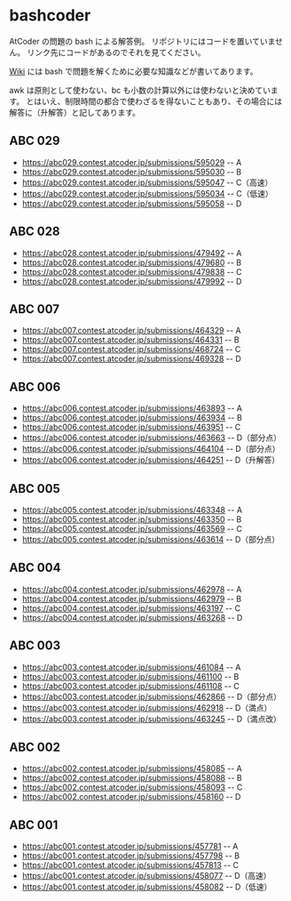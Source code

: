 # bashcoder

AtCoder の問題の bash による解答例。
リポジトリにはコードを置いていません。
リンク先にコードがあるのでそれを見てください。

[Wiki][1] には bash で問題を解くために必要な知識などが書いてあります。

awk は原則として使わない、bc も小数の計算以外には使わないと決めています。
とはいえ、制限時間の都合で使わざるを得ないこともあり、その場合には解答に（升解答）と記してあります。

[1]: https://github.com/yuizumi/bashcoder/wiki/

## ABC 029

* https://abc029.contest.atcoder.jp/submissions/595029 -- A
* https://abc029.contest.atcoder.jp/submissions/595030 -- B
* https://abc029.contest.atcoder.jp/submissions/595047 -- C（高速）
* https://abc029.contest.atcoder.jp/submissions/595034 -- C（低速）
* https://abc029.contest.atcoder.jp/submissions/595058 -- D

## ABC 028

* https://abc028.contest.atcoder.jp/submissions/479492 -- A
* https://abc028.contest.atcoder.jp/submissions/479680 -- B
* https://abc028.contest.atcoder.jp/submissions/479838 -- C
* https://abc028.contest.atcoder.jp/submissions/479992 -- D

## ABC 007

* https://abc007.contest.atcoder.jp/submissions/464329 -- A
* https://abc007.contest.atcoder.jp/submissions/464331 -- B
* https://abc007.contest.atcoder.jp/submissions/468724 -- C
* https://abc007.contest.atcoder.jp/submissions/469328 -- D

## ABC 006

* https://abc006.contest.atcoder.jp/submissions/463893 -- A
* https://abc006.contest.atcoder.jp/submissions/463934 -- B
* https://abc006.contest.atcoder.jp/submissions/463951 -- C
* https://abc006.contest.atcoder.jp/submissions/463663 -- D（部分点）
* https://abc006.contest.atcoder.jp/submissions/464104 -- D（部分点）
* https://abc006.contest.atcoder.jp/submissions/464251 -- D（升解答）

## ABC 005

* https://abc005.contest.atcoder.jp/submissions/463348 -- A
* https://abc005.contest.atcoder.jp/submissions/463350 -- B
* https://abc005.contest.atcoder.jp/submissions/463569 -- C
* https://abc005.contest.atcoder.jp/submissions/463614 -- D（部分点）

## ABC 004

* https://abc004.contest.atcoder.jp/submissions/462978 -- A
* https://abc004.contest.atcoder.jp/submissions/462979 -- B
* https://abc004.contest.atcoder.jp/submissions/463197 -- C
* https://abc004.contest.atcoder.jp/submissions/463268 -- D

## ABC 003

* https://abc003.contest.atcoder.jp/submissions/461084 -- A
* https://abc003.contest.atcoder.jp/submissions/461100 -- B
* https://abc003.contest.atcoder.jp/submissions/461108 -- C
* https://abc003.contest.atcoder.jp/submissions/462866 -- D（部分点）
* https://abc003.contest.atcoder.jp/submissions/462918 -- D（満点）
* https://abc003.contest.atcoder.jp/submissions/463245 -- D（満点改）

## ABC 002

* https://abc002.contest.atcoder.jp/submissions/458085 -- A
* https://abc002.contest.atcoder.jp/submissions/458088 -- B
* https://abc002.contest.atcoder.jp/submissions/458093 -- C
* https://abc002.contest.atcoder.jp/submissions/458160 -- D

## ABC 001

* https://abc001.contest.atcoder.jp/submissions/457781 -- A
* https://abc001.contest.atcoder.jp/submissions/457798 -- B
* https://abc001.contest.atcoder.jp/submissions/457813 -- C
* https://abc001.contest.atcoder.jp/submissions/458077 -- D（高速）
* https://abc001.contest.atcoder.jp/submissions/458082 -- D（低速）
